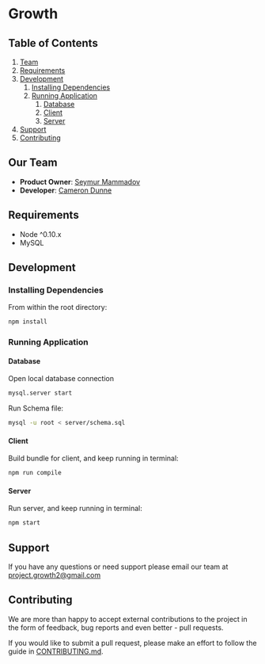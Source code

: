# Growth

## Table of Contents

1. [Team](#our-team)
2. [Requirements](#requirements)
3. [Development](#development)
    1. [Installing Dependencies](#installing-dependencies)
    2. [Running Application](#running-application)
        1. [Database](#database)
        2. [Client](#client)
        3. [Server](#server)
4. [Support](#support)
5. [Contributing](#contributing)

## Our Team
- __Product Owner__: [Seymur Mammadov](https://github.com/smammadov94)
- __Developer__: [Cameron Dunne](https://github.com/camdunne)

##  Requirements
- Node ^0.10.x
- MySQL

## Development
### Installing Dependencies
From within the root directory:

```sh
npm install
```

### Running Application
#### Database
Open local database connection
```sh
mysql.server start
```
Run Schema file:
```sh
mysql -u root < server/schema.sql
```
#### Client
Build bundle for client, and keep running in terminal:
```sh
npm run compile
```
#### Server
Run server, and keep running in terminal:
```sh
npm start
```

## Support
If you have any questions or need support please email our team at project.growth2@gmail.com

## Contributing
We are more than happy to accept external contributions to the project in the form of feedback, bug reports and even better - pull requests.

If you would like to submit a pull request, please make an effort to follow the guide in [CONTRIBUTING.md](https://github.com/project-growth/growth/blob/master/contributing.md).
